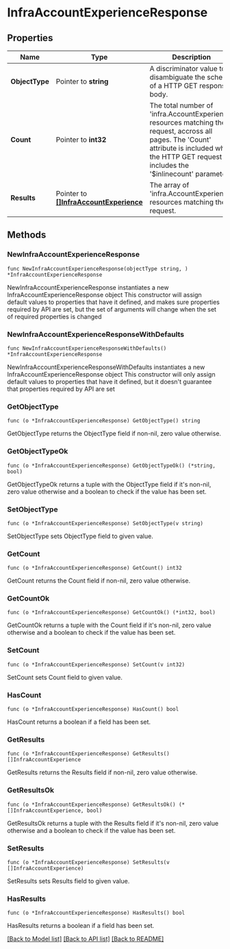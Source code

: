 # InfraAccountExperienceResponse

## Properties

Name | Type | Description | Notes
------------ | ------------- | ------------- | -------------
**ObjectType** | Pointer to **string** | A discriminator value to disambiguate the schema of a HTTP GET response body. | 
**Count** | Pointer to **int32** | The total number of &#39;infra.AccountExperience&#39; resources matching the request, accross all pages. The &#39;Count&#39; attribute is included when the HTTP GET request includes the &#39;$inlinecount&#39; parameter. | [optional] 
**Results** | Pointer to [**[]InfraAccountExperience**](infra.AccountExperience.md) | The array of &#39;infra.AccountExperience&#39; resources matching the request. | [optional] 

## Methods

### NewInfraAccountExperienceResponse

`func NewInfraAccountExperienceResponse(objectType string, ) *InfraAccountExperienceResponse`

NewInfraAccountExperienceResponse instantiates a new InfraAccountExperienceResponse object
This constructor will assign default values to properties that have it defined,
and makes sure properties required by API are set, but the set of arguments
will change when the set of required properties is changed

### NewInfraAccountExperienceResponseWithDefaults

`func NewInfraAccountExperienceResponseWithDefaults() *InfraAccountExperienceResponse`

NewInfraAccountExperienceResponseWithDefaults instantiates a new InfraAccountExperienceResponse object
This constructor will only assign default values to properties that have it defined,
but it doesn't guarantee that properties required by API are set

### GetObjectType

`func (o *InfraAccountExperienceResponse) GetObjectType() string`

GetObjectType returns the ObjectType field if non-nil, zero value otherwise.

### GetObjectTypeOk

`func (o *InfraAccountExperienceResponse) GetObjectTypeOk() (*string, bool)`

GetObjectTypeOk returns a tuple with the ObjectType field if it's non-nil, zero value otherwise
and a boolean to check if the value has been set.

### SetObjectType

`func (o *InfraAccountExperienceResponse) SetObjectType(v string)`

SetObjectType sets ObjectType field to given value.


### GetCount

`func (o *InfraAccountExperienceResponse) GetCount() int32`

GetCount returns the Count field if non-nil, zero value otherwise.

### GetCountOk

`func (o *InfraAccountExperienceResponse) GetCountOk() (*int32, bool)`

GetCountOk returns a tuple with the Count field if it's non-nil, zero value otherwise
and a boolean to check if the value has been set.

### SetCount

`func (o *InfraAccountExperienceResponse) SetCount(v int32)`

SetCount sets Count field to given value.

### HasCount

`func (o *InfraAccountExperienceResponse) HasCount() bool`

HasCount returns a boolean if a field has been set.

### GetResults

`func (o *InfraAccountExperienceResponse) GetResults() []InfraAccountExperience`

GetResults returns the Results field if non-nil, zero value otherwise.

### GetResultsOk

`func (o *InfraAccountExperienceResponse) GetResultsOk() (*[]InfraAccountExperience, bool)`

GetResultsOk returns a tuple with the Results field if it's non-nil, zero value otherwise
and a boolean to check if the value has been set.

### SetResults

`func (o *InfraAccountExperienceResponse) SetResults(v []InfraAccountExperience)`

SetResults sets Results field to given value.

### HasResults

`func (o *InfraAccountExperienceResponse) HasResults() bool`

HasResults returns a boolean if a field has been set.


[[Back to Model list]](../README.md#documentation-for-models) [[Back to API list]](../README.md#documentation-for-api-endpoints) [[Back to README]](../README.md)


